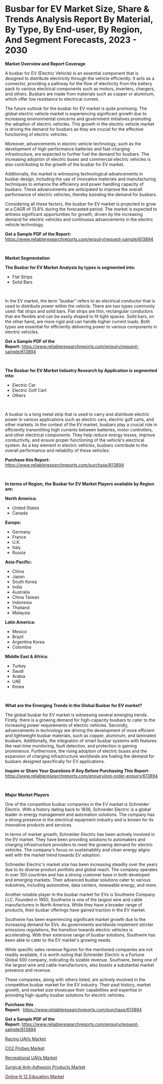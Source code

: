 <p><h1>Busbar for EV Market Size, Share & Trends Analysis Report By Material, By Type, By End-user, By Region, And Segment Forecasts, 2023 - 2030</h1></p><p><strong>Market Overview and Report Coverage</strong></p>
<p><p>A busbar for EV (Electric Vehicle) is an essential component that is designed to distribute electricity through the vehicle efficiently. It acts as a connector, providing a pathway for the flow of electricity from the battery pack to various electrical components such as motors, inverters, chargers, and others. Busbars are made from materials such as copper or aluminum, which offer low resistance to electrical current.</p><p>The future outlook for the busbar for EV market is quite promising. The global electric vehicle market is experiencing significant growth due to increasing environmental concerns and government initiatives promoting the adoption of electric vehicles. This growth in the electric vehicle market is driving the demand for busbars as they are crucial for the effective functioning of electric vehicles.</p><p>Moreover, advancements in electric vehicle technology, such as the development of high-performance batteries and fast-charging infrastructure, are expected to further fuel the demand for busbars. The increasing adoption of electric buses and commercial electric vehicles is also contributing to the growth of the busbar for EV market.</p><p>Additionally, the market is witnessing technological advancements in busbar design, including the use of innovative materials and manufacturing techniques to enhance the efficiency and power handling capacity of busbars. These advancements are anticipated to improve the overall performance of electric vehicles, thereby boosting the demand for busbars.</p><p>Considering all these factors, the busbar for EV market is projected to grow at a CAGR of 13.8% during the forecasted period. The market is expected to witness significant opportunities for growth, driven by the increasing demand for electric vehicles and continuous advancements in the electric vehicle technology.</p></p>
<p><strong>Get a Sample PDF of the Report:</strong> <a href="https://www.reliableresearchreports.com/enquiry/request-sample/613894">https://www.reliableresearchreports.com/enquiry/request-sample/613894</a></p>
<p>&nbsp;</p>
<p><strong>Market Segmentation</strong></p>
<p><strong>The Busbar for EV Market Analysis by types is segmented into:</strong></p>
<p><ul><li>Flat Strips</li><li>Solid Bars</li></ul></p>
<p>&nbsp;</p>
<p><p>In the EV market, the term "busbar" refers to an electrical conductor that is used to distribute power within the vehicle. There are two types commonly used: flat strips and solid bars. Flat strips are thin, rectangular conductors that are flexible and can be easily shaped to fit tight spaces. Solid bars, on the other hand, are more rigid and can handle higher current loads. Both types are essential for efficiently delivering power to various components in electric vehicles.</p></p>
<p><strong>Get a Sample PDF of the Report:</strong>&nbsp;<a href="https://www.reliableresearchreports.com/enquiry/request-sample/613894">https://www.reliableresearchreports.com/enquiry/request-sample/613894</a></p>
<p>&nbsp;</p>
<p><strong>The Busbar for EV Market Industry Research by Application is segmented into:</strong></p>
<p><ul><li>Electric Car</li><li>Electric Golf Cart</li><li>Others</li></ul></p>
<p>&nbsp;</p>
<p><p>A busbar is a long metal strip that is used to carry and distribute electric power in various applications such as electric cars, electric golf carts, and other markets. In the context of the EV market, busbars play a crucial role in efficiently transmitting high currents between batteries, motor controllers, and other electrical components. They help reduce energy losses, improve conductivity, and ensure proper functioning of the vehicle's electrical system. As a key element in electric vehicles, busbars contribute to the overall performance and reliability of these vehicles.</p></p>
<p><strong>Purchase this Report:</strong>&nbsp; <a href="https://www.reliableresearchreports.com/purchase/613894">https://www.reliableresearchreports.com/purchase/613894</a></p>
<p>&nbsp;</p>
<p><strong>In terms of Region, the Busbar for EV Market Players available by Region are:</strong></p>
<p>
    <p> <strong> North America: </strong>
        <ul>
            <li>United States</li>
            <li>Canada</li>
        </ul>
        </p> 
    <p> <strong> Europe: </strong>
        <ul>
            <li>Germany</li>
            <li>France</li>
            <li>U.K.</li>
            <li>Italy</li>
            <li>Russia</li>
        </ul>
        </p> 
    <p> <strong> Asia-Pacific: </strong>
        <ul>
            <li>China</li>
            <li>Japan</li>
            <li>South Korea</li>
            <li>India</li>
            <li>Australia</li>
            <li>China Taiwan</li>
            <li>Indonesia</li>
            <li>Thailand</li>
            <li>Malaysia</li>
        </ul>
        </p> 
    <p> <strong> Latin America: </strong>
        <ul>
            <li>Mexico</li>
            <li>Brazil</li>
            <li>Argentina Korea</li>
            <li>Colombia</li>
        </ul>
        </p> 
    <p> <strong> Middle East & Africa: </strong>
        <ul>
            <li>Turkey</li>
            <li>Saudi</li>
            <li>Arabia</li>
            <li>UAE</li>
            <li>Korea</li>
        </ul>
    </p>
    </p>
<p>&nbsp;</p>
<p><strong>What are the Emerging Trends in the Global Busbar for EV market?</strong></p>
<p><p>The global busbar for EV market is witnessing several emerging trends. Firstly, there is a growing demand for high-capacity busbars to cater to the increasing power requirements of electric vehicles. Secondly, advancements in technology are driving the development of more efficient and lightweight busbar materials, such as copper, aluminum, and laminated busbars. Additionally, the integration of smart busbar systems with features like real-time monitoring, fault detection, and protection is gaining prominence. Furthermore, the rising adoption of electric buses and the expansion of charging infrastructure worldwide are fueling the demand for busbars designed specifically for EV applications.</p></p>
<p><strong>Inquire or Share Your Questions If Any Before Purchasing This Report</strong>- <a href="https://www.reliableresearchreports.com/enquiry/pre-order-enquiry/613894">https://www.reliableresearchreports.com/enquiry/pre-order-enquiry/613894</a></p>
<p>&nbsp;</p>
<p><strong>Major Market Players</strong></p>
<p><p>One of the competitive busbar companies in the EV market is Schneider Electric. With a history dating back to 1836, Schneider Electric is a global leader in energy management and automation solutions. The company has a strong presence in the electrical equipment industry and is known for its innovative products and services.</p><p>In terms of market growth, Schneider Electric has been actively involved in the EV market. They have been providing solutions to automakers and charging infrastructure providers to meet the growing demand for electric vehicles. The company's focus on sustainability and clean energy aligns well with the market trend towards EV adoption.</p><p>Schneider Electric's market size has been increasing steadily over the years due to its diverse product portfolio and global reach. The company operates in over 100 countries and has a strong customer base in both developed and emerging markets. Their advanced busbar solutions cater to various industries, including automotive, data centers, renewable energy, and more.</p><p>Another notable player in the busbar market for EVs is Southwire Company LLC. Founded in 1950, Southwire is one of the largest wire and cable manufacturers in North America. While they have a broader range of products, their busbar offerings have gained traction in the EV market.</p><p>Southwire has been experiencing significant market growth due to the increasing demand for EVs. As governments worldwide implement stricter emissions regulations, the transition towards electric vehicles is accelerating. With their extensive range of busbar solutions, Southwire has been able to cater to the EV market's growing needs.</p><p>While specific sales revenue figures for the mentioned companies are not readily available, it is worth noting that Schneider Electric is a Fortune Global 500 company, indicating its sizable revenue. Southwire, being one of the largest wire and cable manufacturers, also boasts a substantial market presence and revenue.</p><p>These companies, along with others listed, are actively involved in the competitive busbar market for the EV industry. Their past history, market growth, and market size showcase their capabilities and expertise in providing high-quality busbar solutions for electric vehicles.</p></p>
<p><strong>Purchase this Report:</strong>&nbsp;&nbsp;<a href="https://www.reliableresearchreports.com/purchase/613894">https://www.reliableresearchreports.com/purchase/613894</a></p>
<p></p>
<p><strong>Get a Sample PDF of the Report:</strong>&nbsp;<a href="https://www.reliableresearchreports.com/enquiry/request-sample/613894">https://www.reliableresearchreports.com/enquiry/request-sample/613894</a></p>
<p><p><a href="https://www.linkedin.com/pulse/racing-uavs-market-challenges-opportunities-growth-drivers-major/">Racing UAVs Market</a></p><p><a href="https://medium.com/@alesiabrahimi58/co2-probes-market-size-growth-forecast-2023-2030-f3c510d54a5d">CO2 Probes Market</a></p><p><a href="https://www.linkedin.com/pulse/recreational-uavs-market-research-report-provides-thorough/">Recreational UAVs Market</a></p><p><a href="https://github.com/dziulagalemab/Market-Research-Report-List-1/blob/main/surgical-anti-adhesion-products-market.md">Surgical Anti-Adhesion Products Market</a></p><p><a href="https://github.com/abbypearson7765/Market-Research-Report-List-1/blob/main/online-k-12-education-market.md">Online K-12 Education Market</a></p></p>